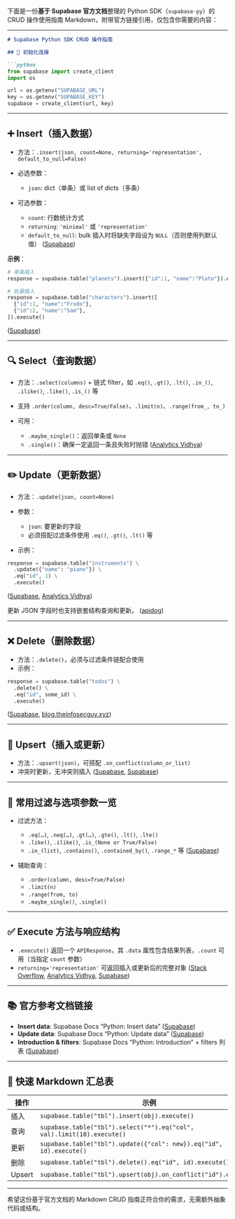 下面是一份**基于 Supabase 官方文档**整理的 Python SDK（`supabase‑py`）的 CRUD 操作使用指南 Markdown，附带官方链接引用，仅包含你需要的内容：

---

````markdown
# Supabase Python SDK CRUD 操作指南

## 📌 初始化连接

```python
from supabase import create_client
import os

url = os.getenv("SUPABASE_URL")
key = os.getenv("SUPABASE_KEY")
supabase = create_client(url, key)
````

---

## ➕ Insert（插入数据）

* 方法：`.insert(json, count=None, returning='representation', default_to_null=False)`
* 必选参数：

  * `json`: dict（单条）或 list of dicts（多条）
* 可选参数：

  * `count`: 行数统计方式
  * `returning`: `'minimal'` 或 `'representation'`
  * `default_to_null`: bulk 插入时将缺失字段设为 `NULL`（否则使用列默认值）
    ([Supabase][1])

**示例**：

```python
# 单条插入
response = supabase.table("planets").insert({"id":1, "name":"Pluto"}).execute()

# 批量插入
response = supabase.table("characters").insert([
  {"id":1, "name":"Frodo"},
  {"id":2, "name":"Sam"},
]).execute()
```

([Supabase][1])

---

## 🔍 Select（查询数据）

* 方法：`.select(columns)` + 链式 filter，如 `.eq()`, `.gt()`, `.lt()`, `.in_()`, `.ilike()`, `.like()`, `.is_()` 等
* 支持 `.order(column, desc=True/False)`、`.limit(n)`、`.range(from_, to_)`
* 可用：

  * `.maybe_single()`：返回单条或 `None`
  * `.single()`：确保一定返回一条且失败时抛错
    ([Analytics Vidhya][2])

---

## ✏️ Update（更新数据）

* 方法：`.update(json, count=None)`
* 参数：

  * `json`: 要更新的字段
  * 必须搭配过滤条件使用 `.eq()`, `.gt()`, `.lt()` 等
* 示例：

```python
response = supabase.table("instruments") \
  .update({"name": "piano"}) \
  .eq("id", 1) \
  .execute()
```

([Supabase][3], [Analytics Vidhya][2])

更新 JSON 字段时也支持嵌套结构查询和更新。
([apidog][4])

---

## ❌ Delete（删除数据）

* 方法：`.delete()`，必须与过滤条件链配合使用
* 示例：

```python
response = supabase.table("todos") \
  .delete() \
  .eq("id", some_id) \
  .execute()
```

([Supabase][1], [blog.theinfosecguy.xyz][5])

---

## 🔄 Upsert（插入或更新）

* 方法：`.upsert(json)`，可搭配 `.on_conflict(column_or_list)`
* 冲突时更新，无冲突则插入
  ([Supabase][1], [Supabase][3])

---

## 🧠 常用过滤与选项参数一览

* 过滤方法：

  * `.eq(…)`, `.neq(…)`, `.gt(…)`, `.gte()`, `.lt()`, `.lte()`
  * `.like()`, `.ilike()`, `.is_(None or True/False)`
  * `.in_(list)`, `.contains()`, `.contained_by()`, `.range_*` 等
    ([Supabase][1])
* 辅助查询：

  * `.order(column, desc=True/False)`
  * `.limit(n)`
  * `.range(from, to)`
  * `.maybe_single()`, `.single()`

---

## ✅ Execute 方法与响应结构

* `.execute()` 返回一个 `APIResponse`，其 `.data` 属性包含结果列表，`.count` 可用（当指定 `count` 参数）
* `returning='representation'` 可返回插入或更新后的完整对象
  ([Stack Overflow][6], [Analytics Vidhya][2], [Supabase][1])

---

## 📚 官方参考文档链接

* **Insert data**: Supabase Docs “Python: Insert data” ([Supabase][1])
* **Update data**: Supabase Docs “Python: Update data” ([Supabase][3])
* **Introduction & filters**: Supabase Docs “Python: Introduction” + filters 列表 ([Supabase][7])

---

## 🧾 快速 Markdown 汇总表

| 操作     | 示例                                                                     |
| ------ | ---------------------------------------------------------------------- |
| 插入     | `supabase.table("tbl").insert(obj).execute()`                          |
| 查询     | `supabase.table("tbl").select("*").eq("col", val).limit(10).execute()` |
| 更新     | `supabase.table("tbl").update({"col": new}).eq("id", id).execute()`    |
| 删除     | `supabase.table("tbl").delete().eq("id", id).execute()`                |
| Upsert | `supabase.table("tbl").upsert(obj).on_conflict("id").execute()`        |

---

希望这份基于官方文档的 Markdown CRUD 指南正符合你的需求，无需额外抽象代码或结构。

[1]: https://supabase.com/docs/reference/python/insert?utm_source=chatgpt.com "Python: Insert data | Supabase Docs"
[2]: https://www.analyticsvidhya.com/blog/2022/07/introduction-to-supabase-postgres-database-using-python/?utm_source=chatgpt.com "Introduction to Supabase: Postgres Database using Python"
[3]: https://supabase.com/docs/reference/python/update?utm_source=chatgpt.com "Python: Update data | Supabase Docs"
[4]: https://apidog.com/blog/supabase-api/?utm_source=chatgpt.com "How to Use Supabase API: A Complete Guide - Apidog"
[5]: https://blog.theinfosecguy.xyz/building-a-crud-api-with-fastapi-and-supabase-a-step-by-step-guide?utm_source=chatgpt.com "Building a CRUD API with FastAPI and Supabase - Keshav Malik"
[6]: https://stackoverflow.com/questions/78970312/supabase-python-client-returns-an-empty-list-when-making-a-query?utm_source=chatgpt.com "Supabase python client returns an empty list when making a query"
[7]: https://supabase.com/docs/reference/python/introduction?utm_source=chatgpt.com "Python: Introduction | Supabase Docs"
